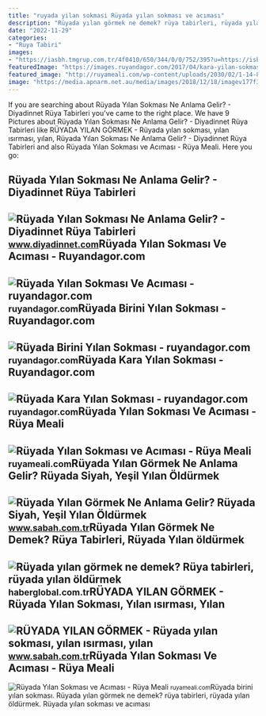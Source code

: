 ```yaml
---
title: "ruyada yilan sokmasi Rüyada yılan sokması ve acıması"
description: "Rüyada yılan görmek ne demek? rüya tabirleri, rüyada yılan öldürmek"
date: "2022-11-29"
categories:
- "Ruya Tabiri"
images:
- "https://iasbh.tmgrup.com.tr/4f0410/650/344/0/0/752/395?u=https://isbh.tmgrup.com.tr/sbh/2020/03/20/ruya-yilan-gormek-neye-isarettir-ne-anlama-gelir-ruyada-yilan-sokmasi-yilan-isirmasi-yilan-yakalamak-ile-ilgili-ruya-tabirleri-1584713385035.jpg"
featuredImage: "https://images.ruyandagor.com/2017/04/kara-yilan-sokmasi-1238.jpg"
featured_image: "http://ruyameali.com/wp-content/uploads/2030/02/1-14-810x591.jpg"
image: "https://media.apnarm.net.au/media/images/2018/12/18/imagev177f3ef1d51d14a5174f0e7fc73b8fa80-e8ziacvgilcmius8hr2_ct1880x930.jpg"
---
```


If you are searching about Rüyada Yılan Sokması Ne Anlama Gelir? - Diyadinnet Rüya Tabirleri you've came to the right place. We have 9 Pictures about Rüyada Yılan Sokması Ne Anlama Gelir? - Diyadinnet Rüya Tabirleri like RÜYADA YILAN GÖRMEK - Rüyada yılan sokması, yılan ısırması, yılan, Rüyada Yılan Sokması Ne Anlama Gelir? - Diyadinnet Rüya Tabirleri and also Rüyada Yılan Sokması ve Acıması - Rüya Meali. Here you go:

Rüyada Yılan Sokması Ne Anlama Gelir? - Diyadinnet Rüya Tabirleri
-----------------------------------------------------------------

 ![Rüyada Yılan Sokması Ne Anlama Gelir? - Diyadinnet Rüya Tabirleri](https://www.diyadinnet.com/d/ruya/ruyada-yilan-sokmasi-ne-anlama-gelir-1185.jpg) <small>www.diyadinnet.com</small>Rüyada Yılan Sokması Ve Acıması - Ruyandagor.com
------------------------------------------------

 ![Rüyada Yılan Sokması Ve Acıması - ruyandagor.com](https://images.ruyandagor.com/2017/04/yilan-sokmasi-ve-acimasi-1656.jpg) <small>ruyandagor.com</small>Rüyada Birini Yılan Sokması - Ruyandagor.com
--------------------------------------------

 ![Rüyada Birini Yılan Sokması - ruyandagor.com](https://images.ruyandagor.com/2017/05/birini-yilan-sokmasi-1758.jpg) <small>ruyandagor.com</small>Rüyada Kara Yılan Sokması - Ruyandagor.com
------------------------------------------

 ![Rüyada Kara Yılan Sokması - ruyandagor.com](https://images.ruyandagor.com/2017/04/kara-yilan-sokmasi-1238.jpg) <small>ruyandagor.com</small>Rüyada Yılan Sokması Ve Acıması - Rüya Meali
--------------------------------------------

 ![Rüyada Yılan Sokması ve Acıması - Rüya Meali](http://ruyameali.com/wp-content/uploads/2030/02/1-14-810x591.jpg) <small>ruyameali.com</small>Rüyada Yılan Görmek Ne Anlama Gelir? Rüyada Siyah, Yeşil Yılan Öldürmek
-----------------------------------------------------------------------

 ![Rüyada Yılan Görmek Ne Anlama Gelir? Rüyada Siyah, Yeşil Yılan Öldürmek](https://iasbh.tmgrup.com.tr/abf0d6/0/0/0/0/0/0?u=https://isbh.tmgrup.com.tr/sb/album/2021/06/28/ruyada-yilan-gormek-ne-anlama-gelir-ruyada-siyah-yesil-yilan-oldurmek-ve-yilan-sokmasi-gormek-1624883798507.jpg&mw=752&mh=700) <small>www.sabah.com.tr</small>Rüyada Yılan Görmek Ne Demek? Rüya Tabirleri, Rüyada Yılan öldürmek
-------------------------------------------------------------------

 ![Rüyada yılan görmek ne demek? Rüya tabirleri, rüyada yılan öldürmek](https://i.haberglobal.com.tr/storage/haber/2020/06/02/ruyada-yilan-gormek-ne-anlama-gelir-ruya-tabirleri-ruyada-yilan-oldurmek_1591104675.jpg) <small>haberglobal.com.tr</small>RÜYADA YILAN GÖRMEK - Rüyada Yılan Sokması, Yılan ısırması, Yılan
-----------------------------------------------------------------

 ![RÜYADA YILAN GÖRMEK - Rüyada yılan sokması, yılan ısırması, yılan](https://iasbh.tmgrup.com.tr/4f0410/650/344/0/0/752/395?u=https://isbh.tmgrup.com.tr/sbh/2020/03/20/ruya-yilan-gormek-neye-isarettir-ne-anlama-gelir-ruyada-yilan-sokmasi-yilan-isirmasi-yilan-yakalamak-ile-ilgili-ruya-tabirleri-1584713385035.jpg) <small>www.sabah.com.tr</small>Rüyada Yılan Sokması Ve Acıması - Rüya Meali
--------------------------------------------

 ![Rüyada Yılan Sokması ve Acıması - Rüya Meali](https://media.apnarm.net.au/media/images/2018/12/18/imagev177f3ef1d51d14a5174f0e7fc73b8fa80-e8ziacvgilcmius8hr2_ct1880x930.jpg) <small>ruyameali.com</small>Rüyada birini yılan sokması. Rüyada yılan görmek ne demek? rüya tabirleri, rüyada yılan öldürmek. Rüyada yılan sokması ve acıması
